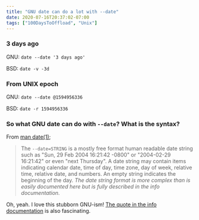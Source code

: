 ```yaml
---
title: "GNU date can do a lot with --date"
date: 2020-07-16T20:37:02-07:00
tags: ["100DaysToOffload", "Unix"]
---
```


### 3 days ago

GNU: `date --date '3 days ago'`

BSD: `date -v -3d`

### From UNIX epoch

GNU: `date --date @1594956336`

BSD: `date -r 1594956336`

### So what GNU date can do with `--date`? What is the syntax?

From [man date(1)](https://man7.org/linux/man-pages/man1/date.1.html);

> The `--date=STRING` is a mostly free format human readable date string
> such as "Sun, 29 Feb 2004 16:21:42 -0800" or "2004-02-29 16:21:42" or
> even "next Thursday".  A date string may contain items indicating
> calendar date, time of day, time zone, day of week, relative time,
> relative date, and numbers.  An empty string indicates the beginning
> of the day.  *The date string format is more complex than is easily
> documented here but is fully described in the info documentation.*

Oh, yeah. I love this stubborn GNU-ism! [The quote in the info documentation](https://www.gnu.org/software/coreutils/manual/html_node/Date-input-formats.html) is also fascinating.
